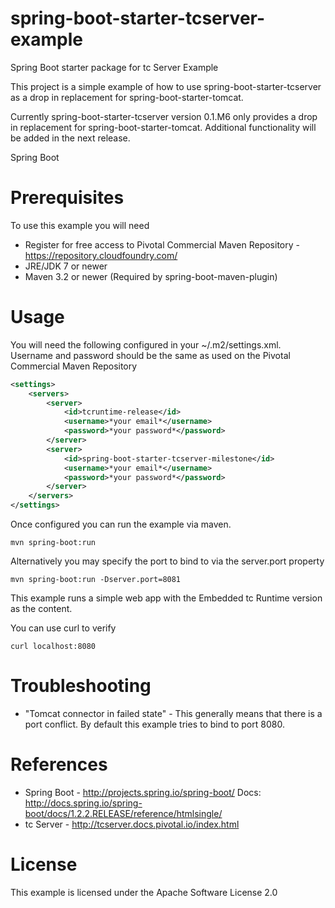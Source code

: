 # spring-boot-starter-tcserver-example
Spring Boot starter package for tc Server Example

This project is a simple example of how to use spring-boot-starter-tcserver as a drop in replacement for spring-boot-starter-tomcat.  

Currently spring-boot-starter-tcserver version 0.1.M6 only provides a drop in replacement for spring-boot-starter-tomcat. Additional functionality will be added in the next release.

Spring Boot 

Prerequisites
=============
To use this example you will need

* Register for free access to Pivotal Commercial Maven Repository - https://repository.cloudfoundry.com/
* JRE/JDK 7 or newer
* Maven 3.2 or newer (Required by spring-boot-maven-plugin)

Usage
==================

You will need the following configured in your ~/.m2/settings.xml. Username and password should be the same as used on the Pivotal Commercial Maven Repository

```xml
<settings>
	<servers>
		<server>
			<id>tcruntime-release</id>
			<username>*your email*</username>
			<password>*your password*</password>
		</server>
		<server>
			<id>spring-boot-starter-tcserver-milestone</id>
			<username>*your email*</username>
			<password>*your password*</password>
		</server>
	</servers>
</settings>
```

Once configured you can run the example via maven.

```
mvn spring-boot:run
```

Alternatively you may specify the port to bind to via the server.port property
```
mvn spring-boot:run -Dserver.port=8081
```

This example runs a simple web app with the Embedded tc Runtime version as the content.

You can use curl to verify

```
curl localhost:8080
```

Troubleshooting
===============

* "Tomcat connector in failed state" - This generally means that there is a port conflict. By default this example tries to bind to port 8080.

References
==========

* Spring Boot - http://projects.spring.io/spring-boot/  Docs: http://docs.spring.io/spring-boot/docs/1.2.2.RELEASE/reference/htmlsingle/
* tc Server -  http://tcserver.docs.pivotal.io/index.html

License
=======
This example is licensed under the Apache Software License 2.0
